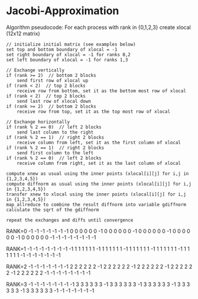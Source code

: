 # Jacobi-Approximation

Algorithm pseudocode:
For each process with rank in {0,1,2,3}
    create xlocal (12x12 matrix)

    // initialize initial matrix (see examples below)
    set top and bottom boundary of xlocal = -1
    set right boundary of xlocal = -1 for ranks 0,2
    set left boundary of xlocal = -1 for ranks 1,3

    // Exchange vertically
    if (rank >= 2)  // bottom 2 blocks
        send first row of xlocal up
    if (rank < 2)  // top 2 blocks
        receive row from bottom, set it as the bottom most row of xlocal
    if (rank < 2)  // top 2 blocks
        send last row of xlocal down
    if (rank >= 2)  // bottom 2 blocks
        receive row from top, set it as the top most row of xlocal

    // Exchange horizontally
    if (rank % 2 == 0)  // left 2 blocks
        send last column to the right
    if (rank % 2 == 1)  // right 2 blocks
        receive column from left, set it as the first column of xlocal
    if (rank % 2 == 1)  // right 2 blocks
        send first column to the left
    if (rank % 2 == 0)  // left 2 blocks
        receive column from right, set it as the last column of xlocal

    compute xnew as usual using the inner points (xlocal[i][j] for i,j in {1,2,3,4,5})
    compute diffnorm as usual using the inner points (xlocal[i][j] for i,j in {1,2,3,4,5})
    transfer xnew to xlocal using the inner points (xlocal[i][j] for i,j in {1,2,3,4,5})
    map_allreduce to combine the result diffnorm into variable gdiffnorm
    calculate the sqrt of the gdiffnorm

    repeat the exchanges and diffs until convergence
            


RANK=0
-1  -1  -1  -1  -1  -1  -1
 0   0   0   0   0   0  -1
 0   0   0   0   0   0  -1
 0   0   0   0   0   0  -1
 0   0   0   0   0   0  -1
 0   0   0   0   0   0  -1
-1  -1  -1  -1  -1  -1  -1

RANK=1
-1  -1  -1  -1  -1  -1  -1
-1   1   1   1   1   1   1
-1   1   1   1   1   1   1
-1   1   1   1   1   1   1
-1   1   1   1   1   1   1
-1   1   1   1   1   1   1
-1  -1  -1  -1  -1  -1  -1

RANK=2
-1  -1  -1  -1  -1  -1  -1
 2   2   2   2   2   2  -1
 2   2   2   2   2   2  -1
 2   2   2   2   2   2  -1
 2   2   2   2   2   2  -1
 2   2   2   2   2   2  -1
-1  -1  -1  -1  -1  -1  -1

RANK=3
-1  -1  -1  -1  -1  -1  -1
-1   3   3   3   3   3   3
-1   3   3   3   3   3   3
-1   3   3   3   3   3   3
-1   3   3   3   3   3   3
-1   3   3   3   3   3   3
-1  -1  -1  -1  -1  -1  -1